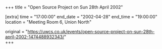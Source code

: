 +++
title = "Open Source Project on Sun 28th April 2002"

[extra]
time = "17:00:00"
end_date = "2002-04-28"
end_time = "19:00:00"
location = "Meeting Room 6, Union North"

original = "https://uwcs.co.uk/events/open-source-project-on-sun-28th-april-2002-1474488932343/"    
+++



